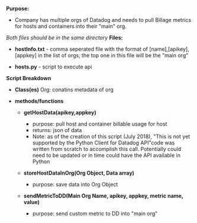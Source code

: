 **Purpose:**
- Company has multiple orgs of Datadog and needs to pull Billage metrics for hosts and containers into their "main" org.
  
  
*Both files should be in the same directory*
**Files:**
- **hostInfo.txt** - comma seperated file with the format of [name],[apikey],[appkey]
    in the list of orgs, the top one in this file will be the "main org"
    
 - **hosts.py** - script to execute api

**Script Breakdown**
- **Class(es)**
      Org: conatins metadata of org

 - **methods/functions**
    - **getHostData(apikey,appkey)**
        - purpose: pull host and container billable usage for host
        - returns: json of data
        - Note: as of the creation of this script (July 2018), "This is not yet supported by the Python Client for Datadog API"code was written from scratch to accomplish this call. Potentially could need to be updated or in time could have the API available in Python

    - **storeHostDataInOrg(Org Object, Data array)**
        - purpose: save data into Org Object
        
    - **sendMetricToDD(Main Org Name, apikey, appkey, metric name, value)**
        - purpose: send custom metric to DD into "main org"


